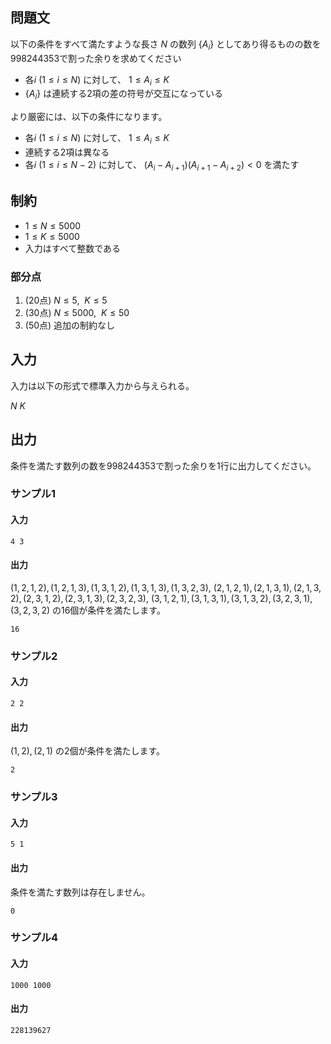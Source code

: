 ## 問題文

以下の条件をすべて満たすような長さ $N$ の数列 $\{A_i\}$ としてあり得るものの数を998244353で割った余りを求めてください

- 各$i~(1 \leq i \leq N)$ に対して、 $1 \le A_i \le K$
- $\{A_i\}$ は連続する2項の差の符号が交互になっている

より厳密には、以下の条件になります。

- 各$i~(1 \leq i \leq N)$ に対して、 $1 \le A_i \le K$
- 連続する2項は異なる
- 各$i~(1 \leq i \leq N-2)$ に対して、 $(A_i - A_{i+1})(A_{i+1} - A_{i+2}) < 0$ を満たす

## 制約

- $1 \leq N \leq 5000$
- $1 \leq K \leq 5000$
- 入力はすべて整数である

### 部分点

1. (20点) $N \leq 5,~~ K \leq 5$
1. (30点) $N \leq 5000,~~K \leq 50$
1. (50点) 追加の制約なし

## 入力

入力は以下の形式で標準入力から与えられる。
<div class="code-math">

$N$ $K$

</div>

## 出力

条件を満たす数列の数を998244353で割った余りを1行に出力してください。

### サンプル1
#### 入力
```
4 3
```

#### 出力

$(1, 2, 1, 2), (1, 2, 1, 3), (1, 3, 1, 2), (1, 3, 1, 3), (1, 3, 2, 3),$
$(2, 1, 2, 1), (2, 1, 3, 1), (2, 1, 3, 2), (2, 3, 1, 2), (2, 3, 1, 3), (2, 3, 2, 3),$
$(3, 1, 2, 1), (3, 1, 3, 1), (3, 1, 3, 2), (3, 2, 3, 1), (3, 2, 3, 2)$
の16個が条件を満たします。

```
16
```

### サンプル2
#### 入力
```
2 2
```
#### 出力

$(1, 2), (2, 1)$
の2個が条件を満たします。

```
2
```

### サンプル3
#### 入力
```
5 1
```
#### 出力

条件を満たす数列は存在しません。

```
0
```

### サンプル4
#### 入力
```
1000 1000
```

#### 出力
```
228139627
```
